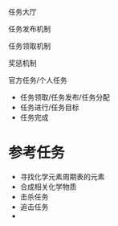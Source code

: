  任务大厅

任务发布机制

任务领取机制

奖惩机制

官方任务/个人任务


*  任务领取/任务发布/任务分配
*  任务进行/任务目标
*  任务完成



# 参考任务

*  寻找化学元素周期表的元素
*  合成相关化学物质
*  击杀任务
*  追击任务
*  

